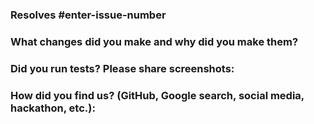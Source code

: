 ### Resolves #enter-issue-number

### What changes did you make and why did you make them?

### Did you run tests? Please share screenshots:

### How did you find us? (GitHub, Google search, social media, hackathon, etc.):

<!--- PR CHECKLIST: —>
Before submitting, check that you have completed the following tasks:
- [ ] Answered the questions above.
- [ ] Enabled "Allow edits and access to secrets by maintainers" on this PR.
- [ ] If applicable, include images in the description.
After submitting, please be available for discussion. Thank you!
